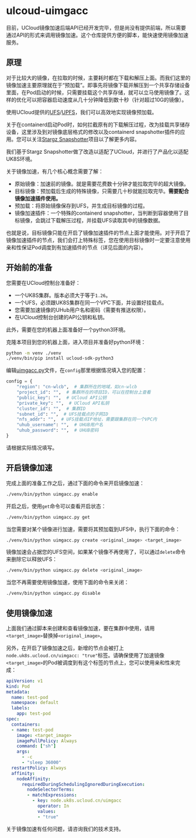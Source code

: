 # ulcoud-uimgacc

目前，UCloud镜像加速后端API已经开发完毕，但是尚没有提供前端，所以需要通过API的形式来调用镜像加速。这个仓库提供方便的脚本，能快速使用镜像加速服务。

## 原理

对于比较大的镜像，在拉取的时候，主要耗时都在下载和解压上面。而我们这里的镜像加速主要原理就在于“预加载”。即事先将镜像下载并解压到一个共享存储设备里面，在Pod启动的时候，只需要挂载这个共享存储，就可以立马使用镜像了。这样的优化可以把容器启动速度从几十分钟降低到数十秒（针对超过10G的镜像）。

使用UCloud提供的[UFS](https://docs.ucloud.cn/ufs/README)/[UPFS](https://docs.ucloud.cn/upfs/README)，我们可以高效地实现镜像预加载。

关于在containerd启动Pod时，如何拦截原有的下载解压过程，改为挂载共享储存设备，这里涉及到对镜像底层格式的修改以及containerd snapshotter插件的应用。您可以关注[Stargz Snapshotter](https://github.com/containerd/stargz-snapshotter)项目以了解更多内容。

我们基于Stargz Snapshotter做了改造以适配了UCloud，并进行了产品化以适配UK8S环境。

关于镜像加速，有几个核心概念需要了解：

- 原始镜像：加速前的镜像。就是需要花费数十分钟才能拉取完毕的超大镜像。
- 目标镜像：预加载后生成的特殊镜像，只需要几十秒就能拉取完毕。**需要配合镜像加速插件使用。**
- 预加载：将原始镜像保存到UFS，并生成目标镜像的过程。
- 镜像加速插件：一个特殊的containerd snapshotter，当判断到容器使用了目标镜像，会跳过下载解压过程，并挂载UFS读取其中的镜像数据。

也就是说，目标镜像只能在开启了镜像加速插件的节点上面才能使用。对于开启了镜像加速插件的节点，我们会打上特殊标签，您在使用目标镜像时一定要注意使用亲和性保证Pod调度到有加速插件的节点（详见后面的内容）。

## 开始前的准备

您需要在UCloud控制台准备好：

- 一个UK8S集群。版本必须大于等于`1.26`。
- 一个UFS，必须跟UK8S集群在同一个VPC下面，并设置好挂载点。
- 您需要加速镜像的UHub用户名和密码（需要有推送权限）。
- 在UCloud控制台创建的API公钥和私钥。

此外，需要在您的机器上面准备好一个python3环境。

克隆本项目到您的机器上面，进入项目并准备好python环境：

```bash
python -m venv ./venv
./venv/bin/pip install ucloud-sdk-python3
```

编辑[uimgacc.py](uimgacc.py)文件，在`config`那里根据情况填入您的配置：

```python
config = {
    "region": "cn-wlcb",  # 集群所在的地域，如cn-wlcb
    "project_id": "",  # 集群所在的项目ID，可以在控制台上查看
    "public_key": "",  # UCloud API公钥
    "private_key": "",  # UCloud API私钥
    "cluster_id": "",  # 集群ID
    "subnet_id": "",  # UFS挂载点的子网ID
    "nfs_addr": "",  # UFS挂载点IP地址，需要跟集群在同一个VPC内
    "uhub_username": "",  # UHUB用户名
    "uhub_password": "",  # UHUB密码
}
```

请根据实际情况填写。

## 开启镜像加速

完成上面的准备工作之后，通过下面的命令来开启镜像加速：

```bash
./venv/bin/python uimgacc.py enable
```

开启之后，使用`get`命令可以查看开启状态：

```bash
./venv/bin/python uimgacc.py get
```

当您需要对某个镜像进行加速，需要将其预加载到UFS中，执行下面的命令：

```bash
./venv/bin/python uimgacc.py create <original_image> <target_image>
```

镜像加速会占据您的UFS空间，如果某个镜像不再使用了，可以通过`delete`命令来删除它以释放UFS：

```bash
./venv/bin/python uimgacc.py delete <original_image>
```

当您不再需要使用镜像加速，使用下面的命令来关闭：

```bash
./venv/bin/python uimgacc.py disable
```

## 使用镜像加速

上面我们通过脚本来创建和查看镜像加速，要在集群中使用，请用`<target_image>`替换掉`<original_image>`。

另外，在开启了镜像加速之后，新增的节点会被打上`node.uk8s.ucloud.cn/uimgacc: "true"`标签。请确保使用了加速镜像`<target_image>`的Pod被调度到有这个标签的节点上，您可以使用亲和性来完成：

```yaml
apiVersion: v1
kind: Pod
metadata:
  name: test-pod
  namespace: default
  labels:
    app: test-pod
spec:
  containers:
  - name: test-pod
    image: <target_image>
    imagePullPolicy: Always
    command: ["sh"]
    args:
      - -c
      - "sleep 36000"
  restartPolicy: Always
  affinity:
    nodeAffinity:
      requiredDuringSchedulingIgnoredDuringExecution:
        nodeSelectorTerms:
        - matchExpressions:
          - key: node.uk8s.ucloud.cn/uimgacc
            operator: In
            values:
            - "true"
```

关于镜像加速有任何问题，请咨询我们的技术支持。
